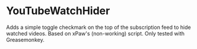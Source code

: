 # YouTubeWatchHider
Adds a simple toggle checkmark on the top of the subscription feed to hide watched videos.  Based on xPaw's (non-working) script.  Only tested with Greasemonkey.
